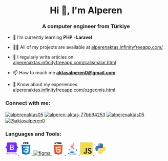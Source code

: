 <h1 align="center">Hi 👋, I'm Alperen</h1>
<h3 align="center">A computer engineer from Türkiye</h3>

- 🌱 I’m currently learning **PHP · Laravel**

- 👨‍💻 All of my projects are available at [alperenaktas.infinityfreeapp.com/](https://alperenaktas.infinityfreeapp.com/)

- 📝 I regularly write articles on [alperenaktas.infinityfreeapp.com/calismalar.html](https://alperenaktas.infinityfreeapp.com/workspace.html)

- 📫 How to reach me **aktasalperen0@gmail.com**

- 📄 Know about my experiences [alperenaktas.infinityfreeapp.com/ozgecmis.html](https://alperenaktas.infinityfreeapp.com/cv.html)

<h3 align="left">Connect with me:</h3>
<p align="left">
<a href="https://twitter.com/alperenaktas05" target="blank"><img align="center" src="https://raw.githubusercontent.com/rahuldkjain/github-profile-readme-generator/master/src/images/icons/Social/twitter.svg" alt="alperenaktas05" height="30" width="40" /></a>
<a href="https://linkedin.com/in/alperen-aktaş-77bb94253" target="blank"><img align="center" src="https://raw.githubusercontent.com/rahuldkjain/github-profile-readme-generator/master/src/images/icons/Social/linked-in-alt.svg" alt="alperen-aktaş-77bb94253" height="30" width="40" /></a>
<a href="https://instagram.com/alperenaktas05" target="blank"><img align="center" src="https://raw.githubusercontent.com/rahuldkjain/github-profile-readme-generator/master/src/images/icons/Social/instagram.svg" alt="alperenaktas05" height="30" width="40" /></a>
<a href="https://medium.com/@aktasalperen0" target="blank"><img align="center" src="https://raw.githubusercontent.com/rahuldkjain/github-profile-readme-generator/master/src/images/icons/Social/medium.svg" alt="@aktasalperen0" height="30" width="40" /></a>
</p>

<h3 align="left">Languages and Tools:</h3>
<p align="left"> <a href="https://getbootstrap.com" target="_blank" rel="noreferrer"> <img src="https://raw.githubusercontent.com/devicons/devicon/master/icons/bootstrap/bootstrap-plain-wordmark.svg" alt="bootstrap" width="40" height="40"/> </a> <a href="https://www.w3schools.com/css/" target="_blank" rel="noreferrer"> <img src="https://raw.githubusercontent.com/devicons/devicon/master/icons/css3/css3-original-wordmark.svg" alt="css3" width="40" height="40"/> </a> <a href="https://www.figma.com/" target="_blank" rel="noreferrer"> <img src="https://www.vectorlogo.zone/logos/figma/figma-icon.svg" alt="figma" width="40" height="40"/> </a> <a href="https://www.w3.org/html/" target="_blank" rel="noreferrer"> <img src="https://raw.githubusercontent.com/devicons/devicon/master/icons/html5/html5-original-wordmark.svg" alt="html5" width="40" height="40"/> </a> <a href="https://www.java.com" target="_blank" rel="noreferrer"> <img src="https://raw.githubusercontent.com/devicons/devicon/master/icons/java/java-original.svg" alt="java" width="40" height="40"/> </a> <a href="https://developer.mozilla.org/en-US/docs/Web/JavaScript" target="_blank" rel="noreferrer"> <img src="https://raw.githubusercontent.com/devicons/devicon/master/icons/javascript/javascript-original.svg" alt="javascript" width="40" height="40"/> </a> <a href="https://www.python.org" target="_blank" rel="noreferrer"> <img src="https://raw.githubusercontent.com/devicons/devicon/master/icons/python/python-original.svg" alt="python" width="40" height="40"/> </a> </p>
